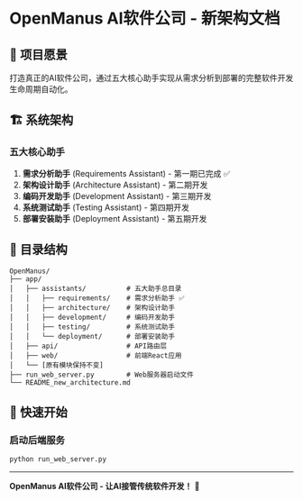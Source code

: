 # OpenManus AI软件公司 - 新架构文档

## 🎯 项目愿景

打造真正的AI软件公司，通过五大核心助手实现从需求分析到部署的完整软件开发生命周期自动化。

## 🏗️ 系统架构

### 五大核心助手

1. **需求分析助手** (Requirements Assistant) - 第一期已完成 ✅
2. **架构设计助手** (Architecture Assistant) - 第二期开发
3. **编码开发助手** (Development Assistant) - 第三期开发
4. **系统测试助手** (Testing Assistant) - 第四期开发
5. **部署安装助手** (Deployment Assistant) - 第五期开发

## 📁 目录结构

```
OpenManus/
├── app/
│   ├── assistants/          # 五大助手总目录
│   │   ├── requirements/    # 需求分析助手 ✅
│   │   ├── architecture/    # 架构设计助手
│   │   ├── development/     # 编码开发助手
│   │   ├── testing/         # 系统测试助手
│   │   └── deployment/      # 部署安装助手
│   ├── api/                 # API路由层
│   ├── web/                 # 前端React应用
│   └── [原有模块保持不变]
├── run_web_server.py        # Web服务器启动文件
└── README_new_architecture.md
```

## 🚀 快速开始

### 启动后端服务

```bash
python run_web_server.py
```

---

**OpenManus AI软件公司 - 让AI接管传统软件开发！** 🚀
